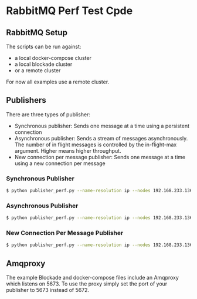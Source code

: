 # RabbitMQ Perf Test Cpde

## RabbitMQ Setup

The scripts can be run against:

- a local docker-compose cluster
- a local blockade cluster
- or a remote cluster

For now all examples use a remote cluster.

## Publishers

There are three types of publisher:

- Synchronous publisher: Sends one message at a time using a persistent connection
- Asynchronous publisher: Sends a stream of messages asynchronously. The number of in flight messages is controlled by the in-flight-max argument. Higher means higher throughput.
- New connection per message publisher: Sends one message at a time using a new connection per message

### Synchronous Publisher

```bash
$ python publisher_perf.py --name-resolution ip --nodes 192.168.233.136:rabbitmq1:5672 --queue q1 --msg-count 100000 --pub-mode sync --use-confirms true
```

### Asynchronous Publisher

```bash
$ python publisher_perf.py --name-resolution ip --nodes 192.168.233.136:rabbitmq1:5672 --queue q1 --msg-count 100000 --pub-mode async --use-confirms true --in-flight-max 10000
```

### New Connection Per Message Publisher

```bash
$ python publisher_perf.py --name-resolution ip --nodes 192.168.233.136:rabbitmq1:5672 --queue q1 --msg-count 10000 --pub-mode new-conn-per-msg --use-confirms true
```

## Amqproxy

The example Blockade and docker-compose files include an Amqproxy which listens on 5673. To use the proxy simply set the port of your publisher to 5673 instead of 5672.